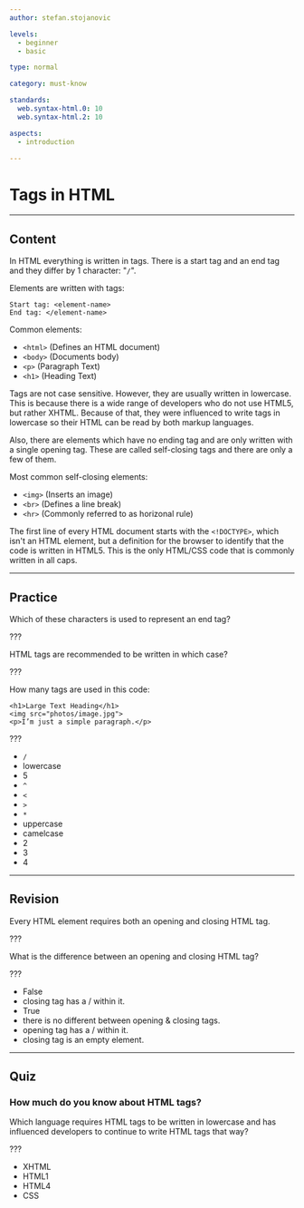 ```yaml
---
author: stefan.stojanovic

levels:
  - beginner
  - basic

type: normal

category: must-know

standards:
  web.syntax-html.0: 10
  web.syntax-html.2: 10

aspects:
  - introduction

---
```

# Tags in HTML
---
## Content

In HTML everything is written in tags. There is a start tag and an end tag and they differ by 1 character: "`/`".

Elements are written with tags:
```
Start tag: <element-name>
End tag: </element-name>
```

Common elements:
- `<html>` (Defines an HTML document)
- `<body>` (Documents body)
- `<p>` (Paragraph Text)
- `<h1>` (Heading Text)


Tags are not case sensitive. However, they are usually written in lowercase. This is because there is a wide range of developers who do not use HTML5, but rather XHTML. Because of that, they were influenced to write tags in lowercase so their HTML can be read by both markup languages.

Also, there are elements which have no ending tag and are only written with a single opening tag. These are called self-closing tags and there are only a few of them. 

Most common self-closing elements:
- `<img>` (Inserts an image)
- `<br>` (Defines a line break)
- `<hr>` (Commonly referred to as horizonal rule)

The first line of every HTML document starts with the `<!DOCTYPE>`, which isn't an HTML element, but a definition for the browser to identify that the code is written in HTML5. This is the only HTML/CSS code that is commonly written in all caps.

---
## Practice

Which of these characters is used to represent an end tag?

???

HTML tags are recommended to be written in which case?

???

How many tags are used in this code:
```
<h1>Large Text Heading</h1>
<img src="photos/image.jpg">
<p>I’m just a simple paragraph.</p>
```

???

* `/`
* lowercase
* 5
* `^`
* `<`
* `>`
* `*`
* uppercase
* camelcase
* 2
* 3
* 4

---
## Revision

Every HTML element requires both an opening and closing HTML tag.

???

What is the difference between an opening and closing HTML tag?

???

* False
* closing tag has a / within it.
* True
* there is no different between opening & closing tags.
* opening tag has a / within it.
* closing tag is an empty element.

---
## Quiz

### How much do you know about HTML tags?

Which language requires HTML tags to be written in lowercase and has influenced  developers to continue to write HTML tags that way?

???

* XHTML
* HTML1
* HTML4
* CSS
